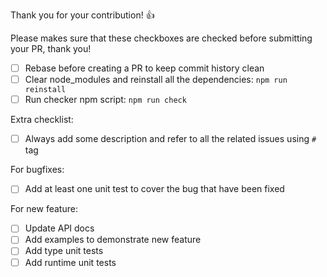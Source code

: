 Thank you for your contribution! :thumbsup:

Please makes sure that these checkboxes are checked before submitting your PR, thank you!

* [ ] Rebase before creating a PR to keep commit history clean
* [ ] Clear node_modules and reinstall all the dependencies: `npm run reinstall`
* [ ] Run checker npm script: `npm run check`

Extra checklist:
* [ ] Always add some description and refer to all the related issues using `#` tag

For bugfixes:
 * [ ] Add at least one unit test to cover the bug that have been fixed

For new feature:
 * [ ] Update API docs
 * [ ] Add examples to demonstrate new feature
 * [ ] Add type unit tests
 * [ ] Add runtime unit tests

